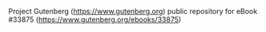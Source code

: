 Project Gutenberg (https://www.gutenberg.org) public repository for eBook #33875 (https://www.gutenberg.org/ebooks/33875)
